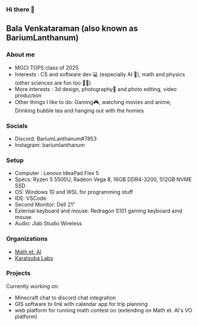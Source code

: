 ### Hi there 👋

<!--
**balavenkataraman123/balavenkataraman123** is a ✨ _special_ ✨ repository because its `README.md` (this file) appears on your GitHub profile.
-->

## Bala Venkataraman (also known as BariumLanthanum)

### About me

- MGCI TOPS class of 2025
- Interests : CS and software dev 💻 (especially AI 🧠), math and physics (other sciences are fun too 🧪🔬)
- More interests : 3d design, photography📸 and photo editing, video production
- Other things I like to do: Gaming🎮, watching movies and anime, Drinking bubble tea and hanging out with the homies 

### Socials
- Discord: BariumLanthanum#7853
- Instagram: bariumlanthanum

### Setup
- Computer : Lenovo IdeaPad Flex 5
- Specs: Ryzen 5 5500U, Radeon Vega 8, 16GB DDR4-3200, 512GB NVME SSD
- OS: Windows 10 and WSL for programming stuff
- IDE: VSCode
- Second Monitor: Dell 21"
- External keyboard and mouse: Redragon S101 gaming keyboard amd mouse
- Audio: Jlab Studio Wireless

### Organizations
- [Math et. Al](https://mathetal.org)
- [Karatsuba Labs](https://karatsubalabs.com)

### Projects
Currently working on: 
- Minecraft chat to discord chat integration
- GIS software to link with calendar app for trip planning
- web platform for running math contest on (extending on Math et. Al's VO platform)




